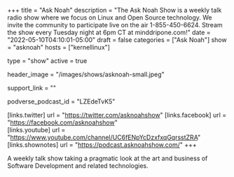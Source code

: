 +++
title = "Ask Noah"
description = "The Ask Noah Show is a weekly talk radio show where we focus on Linux and Open Source technology. We invite the community to participate live on the air 1-855-450-6624. Stream the show every Tuesday night at 6pm CT at minddripone.com!"
date = "2022-05-10T04:10:01-05:00"
draft = false
categories = ["Ask Noah"]
show = "asknoah"
hosts = ["kernellinux"]

type = "show"
active = true

header_image = "/images/shows/asknoah-small.jpeg"

support_link = ""

podverse_podcast_id = "LZEdeTvK5"

[links.twitter]
  url = "https://twitter.com/asknoahshow"
[links.facebook]
  url = "https://facebook.com/asknoahshow"  
[links.youtube]
  url = "https://www.youtube.com/channel/UC6fENpYcDzxfxqGqrsstZRA"  
[links.shownotes]
  url = "https://podcast.asknoahshow.com/"
+++

A weekly talk show taking a pragmatic look at the art and business of Software Development and related technologies.
